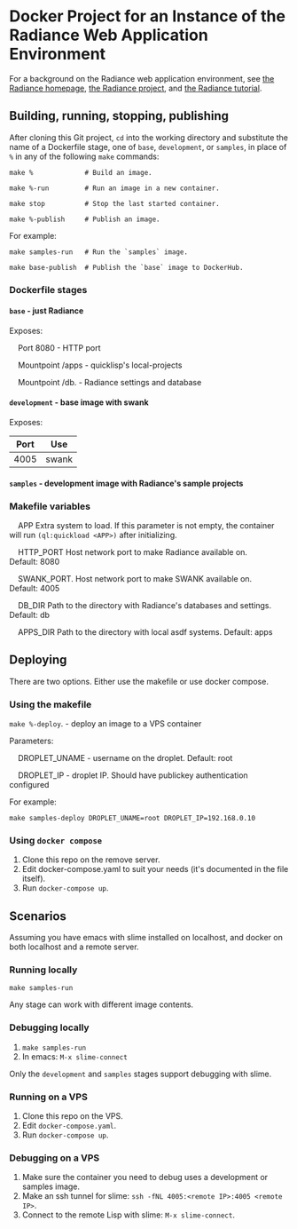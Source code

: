 # Docker Project for an Instance of the Radiance Web Application Environment

For a background on the Radiance web application environment, see
[the Radiance homepage](https://shirakumo.github.io/radiance-homepage/),
[the Radiance project](https://github.com/Shirakumo/radiance), and
[the Radiance tutorial](https://github.com/Shirakumo/radiance-tutorial/blob/master/Part%200.md).

## Building, running, stopping, publishing

After cloning this Git project, `cd` into the working directory and
substitute the name of a Dockerfile stage, one of `base`, `development`, or `samples`,
in place of `%` in any of the following `make` commands:

    make %             # Build an image.

    make %-run         # Run an image in a new container.

    make stop          # Stop the last started container.

    make %-publish     # Publish an image.

For example:

    make samples-run   # Run the `samples` image.

    make base-publish  # Publish the `base` image to DockerHub.

### Dockerfile stages

#### `base` - just Radiance

Exposes:

&nbsp;&nbsp;&nbsp;&nbsp;Port 8080           - HTTP port

&nbsp;&nbsp;&nbsp;&nbsp;Mountpoint /apps    - quicklisp's local-projects

&nbsp;&nbsp;&nbsp;&nbsp;Mountpoint /db.     - Radiance settings and database

#### `development` - base image with swank

Exposes:


| Port | Use |
| ---  | --- |
| 4005 | swank |

#### `samples` - development image with Radiance's sample projects

### Makefile variables

&nbsp;&nbsp;&nbsp;&nbsp;APP               Extra system to load. If this parameter is not empty, the container
&nbsp;&nbsp;&nbsp;&nbsp;                  will run `(ql:quickload <APP>)` after initializing.

&nbsp;&nbsp;&nbsp;&nbsp;HTTP_PORT         Host network port to make Radiance available on.
&nbsp;&nbsp;&nbsp;&nbsp;                  Default: 8080

&nbsp;&nbsp;&nbsp;&nbsp;SWANK_PORT.       Host network port to make SWANK available on.
&nbsp;&nbsp;&nbsp;&nbsp;                  Default: 4005

&nbsp;&nbsp;&nbsp;&nbsp;DB_DIR            Path to the directory with Radiance's databases and settings.
&nbsp;&nbsp;&nbsp;&nbsp;                  Default: db

&nbsp;&nbsp;&nbsp;&nbsp;APPS_DIR          Path to the directory with local asdf systems. Default: apps

## Deploying

There are two options. Either use the makefile or use docker compose.

### Using the makefile

`make %-deploy`.       - deploy an image to a VPS container

Parameters:

&nbsp;&nbsp;&nbsp;&nbsp;DROPLET_UNAME     - username on the droplet. Default: root

&nbsp;&nbsp;&nbsp;&nbsp;DROPLET_IP        - droplet IP. Should have publickey authentication configured

For example:

    make samples-deploy DROPLET_UNAME=root DROPLET_IP=192.168.0.10

### Using `docker compose`

1. Clone this repo on the remove server.
2. Edit docker-compose.yaml to suit your needs (it's documented in the file itself).
3. Run `docker-compose up`.

## Scenarios

Assuming you have emacs with slime installed on localhost, and docker on both localhost and a remote server.

### Running locally

`make samples-run`

Any stage can work with different image contents.

### Debugging locally

1. `make samples-run`
2. In emacs: `M-x slime-connect`

Only the `development` and `samples` stages support debugging with slime.

### Running on a VPS

1. Clone this repo on the VPS.
2. Edit `docker-compose.yaml`.
3. Run `docker-compose up`.

### Debugging on a VPS

1. Make sure the container you need to debug uses a development or samples image.
2. Make an ssh tunnel for slime: `ssh -fNL 4005:<remote IP>:4005 <remote IP>`.
3. Connect to the remote Lisp with slime: `M-x slime-connect`.
